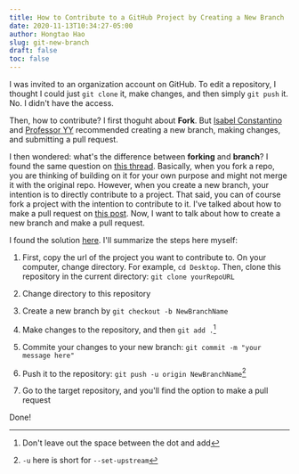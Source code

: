 ```yaml
---
title: How to Contribute to a GitHub Project by Creating a New Branch
date: 2020-11-13T10:34:27-05:00
author: Hongtao Hao
slug: git-new-branch
draft: false
toc: false
---
```

I was invited to an organization account on GitHub. To edit a repository, I thought I could just `git clone` it, make changes, and then simply `git push` it. No. I didn't have the access. 

Then, how to contribute? I first thoguht about **Fork**. But [Isabel Constantino](https://cns-nrt.indiana.edu/students/affiliates/2020/Isabel-Constantino.html) and [Professor YY](http://yongyeol.com/) recommended creating a new branch, making changes, and submitting a pull request. 

I then wondered: what's the difference between **forking** and **branch**? I found the same question on [this thread](https://stackoverflow.com/questions/5009600/difference-between-fork-and-branch-on-github). Basically, when you fork a repo, you are thinking of building on it for your own purpose and might not merge it with the original repo. However, when you create a new branch, your intention is to directly contribute to a project. That said, you can of course fork a project with the intention to contribute to it. I've talked about how to make a pull request on [this post](/en/2020/10/05/github-pull-request/). Now, I want to talk about how to create a new branch and make a pull request. 

I found the solution [here](https://learntocodetogether.com/create-your-first-pull-request/). I'll summarize the steps here myself:

1. First, copy the url of the project you want to contribute to. On your computer, change directory. For example, `cd Desktop`. Then, clone this repository in the current directory: `git clone yourRepoURL`

2. Change directory to this repository

3. Create a new branch by `git checkout -b NewBranchName`

4. Make changes to the repository, and then `git add .`[^1]

5. Commite your changes to your new branch: `git commit -m "your message here"`

6. Push it to the repository: `git push -u origin NewBranchName`[^2]

7. Go to the target repository, and you'll find the option to make a pull request

Done!

[^1]: Don't leave out the space between the dot and add 
[^2]: `-u` here is short for `--set-upstream`